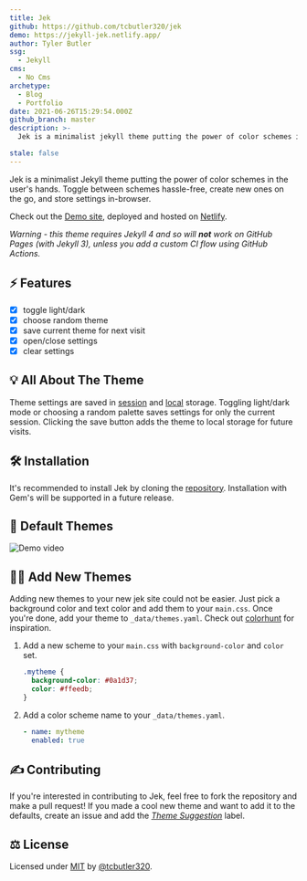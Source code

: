 ```yaml
---
title: Jek
github: https://github.com/tcbutler320/jek
demo: https://jekyll-jek.netlify.app/
author: Tyler Butler
ssg:
  - Jekyll
cms:
  - No Cms
archetype:
  - Blog
  - Portfolio
date: 2021-06-26T15:29:54.000Z
github_branch: master
description: >-
  Jek is a minimalist jekyll theme putting the power of color schemes in the user’s hands. Toggle between schemes hassle-free, create new ones on the go, and store settings in-browser.

stale: false
---
```


Jek is a minimalist Jekyll theme putting the power of color schemes in the user's hands. Toggle between schemes hassle-free, create new ones on the go, and store settings in-browser.

Check out the [Demo site](https://jekyll-jek.netlify.app/), deployed and hosted on [Netlify](https://www.netlify.com/).

_Warning - this theme requires Jekyll 4 and so will **not** work on GitHub Pages (with Jekyll 3), unless you add a custom CI flow using GitHub Actions._

## ⚡ Features

- [x] toggle light/dark
- [x] choose random theme
- [x] save current theme for next visit
- [x] open/close settings
- [x] clear settings

## 💡 All About The Theme

Theme settings are saved in [session](https://developer.mozilla.org/en-US/docs/Web/API/Window/sessionStorage) and [local](https://developer.mozilla.org/en-US/docs/Web/API/Window/localStorage) storage. Toggling light/dark mode or choosing a random palette saves settings for only the current session. Clicking the save button adds the theme to local storage for future visits.

## 🛠️ Installation

It's recommended to install Jek by cloning the [repository](https://github.com/tcbutler320/jek). Installation with Gem's will be supported in a future release.

## 🍭 Default Themes

![Demo video](/assets/img/readme/jek.gif)

## 👩‍🚀 Add New Themes

Adding new themes to your new jek site could not be easier. Just pick a background color and text color and add them to your `main.css`. Once you're done, add your theme to `_data/themes.yaml`. Check out [colorhunt](https://colorhunt.co/) for inspiration.

1. Add a new scheme to your `main.css` with `background-color` and `color` set.
   ```css
   .mytheme {
     background-color: #0a1d37;
     color: #ffeedb;
   }
   ```
2. Add a color scheme name to your `_data/themes.yaml`.
   ```yaml
   - name: mytheme
     enabled: true
   ```

## ✍️ Contributing

If you're interested in contributing to Jek, feel free to fork the repository and make a pull request! If you made a cool new theme and want to add it to the defaults, create an issue and add the [_Theme Suggestion_](https://github.com/tcbutler320/jek/labels/Theme%20Suggestion) label.

## ⚖️ License

Licensed under [MIT](/LICENSE.txt) by [@tcbutler320](https://github.com/tcbutler320).
